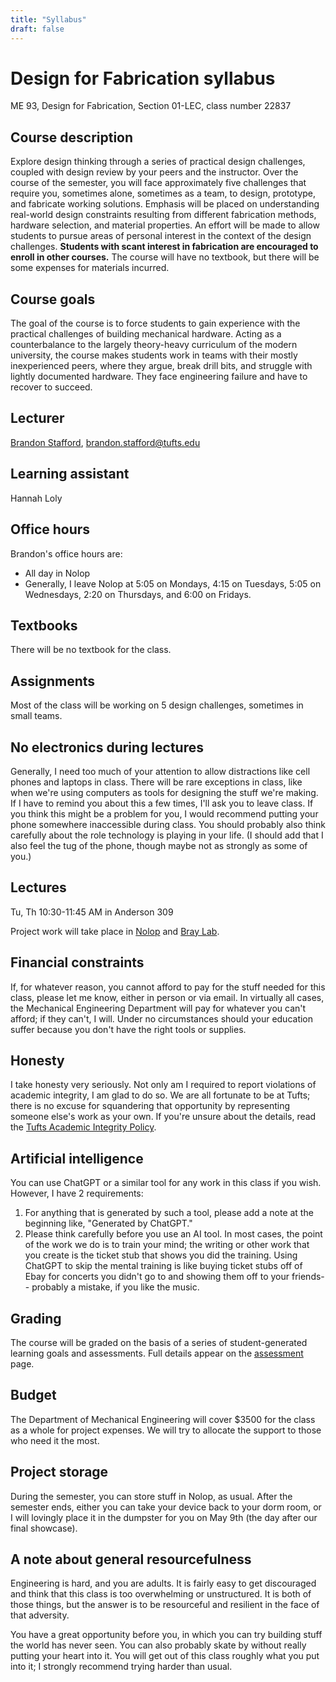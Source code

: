 ```yaml
---
title: "Syllabus"
draft: false
---
```


# Design for Fabrication syllabus

ME 93, Design for Fabrication, Section 01-LEC, class number 22837

## Course description

Explore design thinking through a series of practical design challenges, coupled with design review by your peers and the instructor. Over the course of the semester, you will face approximately five challenges that require you, sometimes alone, sometimes as a team, to design, prototype, and fabricate working solutions. Emphasis will be placed on understanding real-world design constraints resulting from different fabrication methods, hardware selection, and material properties. An effort will be made to allow students to pursue areas of personal interest in the context of the design challenges. **Students with scant interest in fabrication are encouraged to enroll in other courses.** The course will have no textbook, but there will be some expenses for materials incurred.

## Course goals

The goal of the course is to force students to gain experience with the practical challenges of building mechanical hardware. Acting as a counterbalance to the largely theory-heavy curriculum of the modern university, the course makes students work in teams with their mostly inexperienced peers, where they argue, break drill bits, and struggle with lightly documented hardware. They face engineering failure and have to recover to succeed.

## Lecturer

[Brandon Stafford](https://nolop.org/brandon-stafford/), brandon.stafford@tufts.edu

## Learning assistant

Hannah Loly

## Office hours

Brandon's office hours are:

* All day in Nolop
* Generally, I leave Nolop at 5:05 on Mondays, 4:15 on Tuesdays, 5:05 on Wednesdays, 2:20 on Thursdays, and 6:00 on Fridays.

## Textbooks

There will be no textbook for the class.

## Assignments

Most of the class will be working on 5 design challenges, sometimes in small teams.

## No electronics during lectures

Generally, I need too much of your attention to allow distractions like cell phones and laptops in class. There will be rare exceptions in class, like when we're using computers as tools for designing the stuff we're making. If I have to remind you about this a few times, I'll ask you to leave class. If you think this might be a problem for you, I would recommend putting your phone somewhere inaccessible during class. You should probably also think carefully about the role technology is playing in your life. (I should add that I also feel the tug of the phone, though maybe not as strongly as some of you.)

## Lectures

Tu, Th 10:30-11:45 AM in Anderson 309

Project work will take place in [Nolop](https://nolop.org/) and [Bray Lab](https://sites.tufts.edu/bray/).

## Financial constraints

If, for whatever reason, you cannot afford to pay for the stuff needed for this class, please let me know, either in person or via email. In virtually all cases, the Mechanical Engineering Department will pay for whatever you can't afford; if they can't, I will. Under no circumstances should your education suffer because you don't have the right tools or supplies.

## Honesty

I take honesty very seriously. Not only am I required to report violations of academic integrity, I am glad to do so. We are all fortunate to be at Tufts; there is no excuse for squandering that opportunity by representing someone else's work as your own. If you're unsure about the details, read the [Tufts Academic Integrity Policy](https://students.tufts.edu/student-affairs/student-life-policies/academic-integrity-policy).

## Artificial intelligence

You can use ChatGPT or a similar tool for any work in this class if you wish. However, I have 2 requirements:
1. For anything that is generated by such a tool, please add a note at the beginning like, "Generated by ChatGPT."
2. Please think carefully before you use an AI tool. In most cases, the point of the work we do is to train your mind; the writing or other work that you create is the ticket stub that shows you did the training. Using ChatGPT to skip the mental training is like buying ticket stubs off of Ebay for concerts you didn't go to and showing them off to your friends-- probably a mistake, if you like the music.

## Grading

The course will be graded on the basis of a series of student-generated learning goals and assessments. Full details appear on the [assessment](/logistics/assessment) page.

## Budget

The Department of Mechanical Engineering will cover $3500 for the class as a whole for project expenses. We will try to allocate the support to those who need it the most.

## Project storage

During the semester, you can store stuff in Nolop, as usual. After the semester ends, either you can take your device back to your dorm room, or I will lovingly place it in the dumpster for you on May 9th (the day after our final showcase).

## A note about general resourcefulness

Engineering is hard, and you are adults. It is fairly easy to get discouraged and think that this class is too overwhelming or unstructured. It is both of those things, but the answer is to be resourceful and resilient in the face of that adversity.

You have a great opportunity before you, in which you can try building stuff the world has never seen. You can also probably skate by without really putting your heart into it. You will get out of this class roughly what you put into it; I strongly recommend trying harder than usual.
